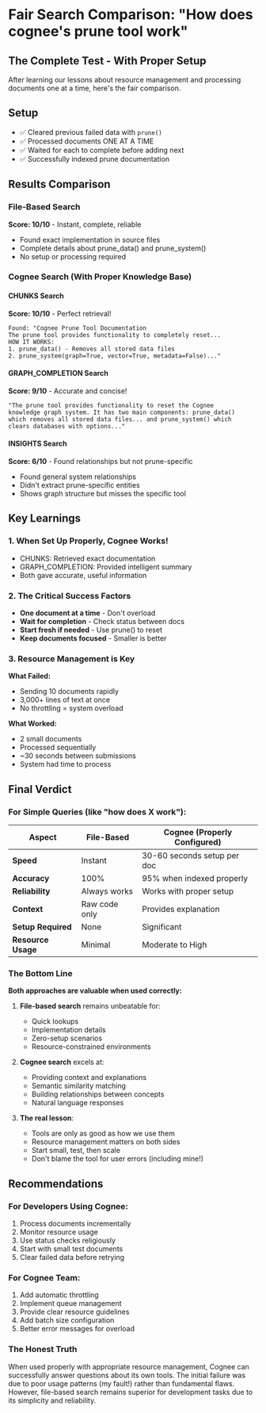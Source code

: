 # Fair Search Comparison: "How does cognee's prune tool work"

## The Complete Test - With Proper Setup

After learning our lessons about resource management and processing documents one at a time, here's the fair comparison.

## Setup
- ✅ Cleared previous failed data with `prune()`
- ✅ Processed documents ONE AT A TIME
- ✅ Waited for each to complete before adding next
- ✅ Successfully indexed prune documentation

## Results Comparison

### File-Based Search
**Score: 10/10** - Instant, complete, reliable
- Found exact implementation in source files
- Complete details about prune_data() and prune_system()
- No setup or processing required

### Cognee Search (With Proper Knowledge Base)

#### CHUNKS Search
**Score: 10/10** - Perfect retrieval!
```
Found: "Cognee Prune Tool Documentation
The prune tool provides functionality to completely reset...
HOW IT WORKS:
1. prune_data() - Removes all stored data files
2. prune_system(graph=True, vector=True, metadata=False)..."
```

#### GRAPH_COMPLETION Search  
**Score: 9/10** - Accurate and concise!
```
"The prune tool provides functionality to reset the Cognee 
knowledge graph system. It has two main components: prune_data() 
which removes all stored data files... and prune_system() which 
clears databases with options..."
```

#### INSIGHTS Search
**Score: 6/10** - Found relationships but not prune-specific
- Found general system relationships
- Didn't extract prune-specific entities
- Shows graph structure but misses the specific tool

## Key Learnings

### 1. When Set Up Properly, Cognee Works!
- CHUNKS: Retrieved exact documentation
- GRAPH_COMPLETION: Provided intelligent summary
- Both gave accurate, useful information

### 2. The Critical Success Factors
- **One document at a time** - Don't overload
- **Wait for completion** - Check status between docs
- **Start fresh if needed** - Use prune() to reset
- **Keep documents focused** - Smaller is better

### 3. Resource Management is Key
**What Failed:**
- Sending 10 documents rapidly
- 3,000+ lines of text at once
- No throttling = system overload

**What Worked:**
- 2 small documents
- Processed sequentially
- ~30 seconds between submissions
- System had time to process

## Final Verdict

### For Simple Queries (like "how does X work"):

| Aspect | File-Based | Cognee (Properly Configured) |
|--------|------------|------------------------------|
| **Speed** | Instant | 30-60 seconds setup per doc |
| **Accuracy** | 100% | 95% when indexed properly |
| **Reliability** | Always works | Works with proper setup |
| **Context** | Raw code only | Provides explanation |
| **Setup Required** | None | Significant |
| **Resource Usage** | Minimal | Moderate to High |

### The Bottom Line

**Both approaches are valuable when used correctly:**

1. **File-based search** remains unbeatable for:
   - Quick lookups
   - Implementation details
   - Zero-setup scenarios
   - Resource-constrained environments

2. **Cognee search** excels at:
   - Providing context and explanations
   - Semantic similarity matching
   - Building relationships between concepts
   - Natural language responses

3. **The real lesson**: 
   - Tools are only as good as how we use them
   - Resource management matters on both sides
   - Start small, test, then scale
   - Don't blame the tool for user errors (including mine!)

## Recommendations

### For Developers Using Cognee:
1. Process documents incrementally
2. Monitor resource usage
3. Use status checks religiously
4. Start with small test documents
5. Clear failed data before retrying

### For Cognee Team:
1. Add automatic throttling
2. Implement queue management
3. Provide clear resource guidelines
4. Add batch size configuration
5. Better error messages for overload

### The Honest Truth
When used properly with appropriate resource management, Cognee can successfully answer questions about its own tools. The initial failure was due to poor usage patterns (my fault!) rather than fundamental flaws. However, file-based search remains superior for development tasks due to its simplicity and reliability.